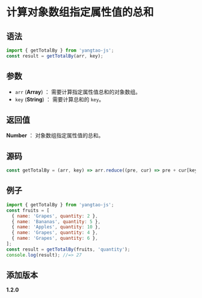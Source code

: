 # 计算对象数组指定属性值的总和

## 语法

```js
import { getTotalBy } from 'yangtao-js';
const result = getTotalBy(arr, key);
```

## 参数

- `arr` (**Array**) ： 需要计算指定属性值总和的对象数组。
- `key` (**String**) ： 需要计算总和的 `key`。

## 返回值

**Number** ： 对象数组指定属性值的总和。

## 源码

```js
const getTotalBy = (arr, key) => arr.reduce((pre, cur) => pre + cur[key], 0);
```

## 例子

```js
import { getTotalBy } from 'yangtao-js';
const fruits = [
  { name: 'Grapes', quantity: 2 },
  { name: 'Bananas', quantity: 5 },
  { name: 'Apples', quantity: 10 },
  { name: 'Grapes', quantity: 4 },
  { name: 'Grapes', quantity: 6 },
];
const result = getTotalBy(fruits, 'quantity');
console.log(result); //=> 27
```

## 添加版本

**1.2.0**

